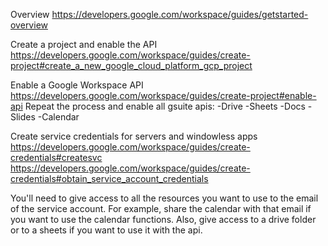 Overview
https://developers.google.com/workspace/guides/getstarted-overview

Create a project and enable the API
https://developers.google.com/workspace/guides/create-project#create_a_new_google_cloud_platform_gcp_project

Enable a Google Workspace API
https://developers.google.com/workspace/guides/create-project#enable-api
Repeat the process and enable all gsuite apis:
 -Drive
 -Sheets
 -Docs
 -Slides
 -Calendar


 Create service credentials for servers and windowless apps
 https://developers.google.com/workspace/guides/create-credentials#createsvc
 https://developers.google.com/workspace/guides/create-credentials#obtain_service_account_credentials

You'll need to give access to all the resources you want to use to the email of the service account. For example, share the calendar with that email if you want to use the calendar functions. Also, give access to a drive folder or to a sheets if you want to use it with the api. 




